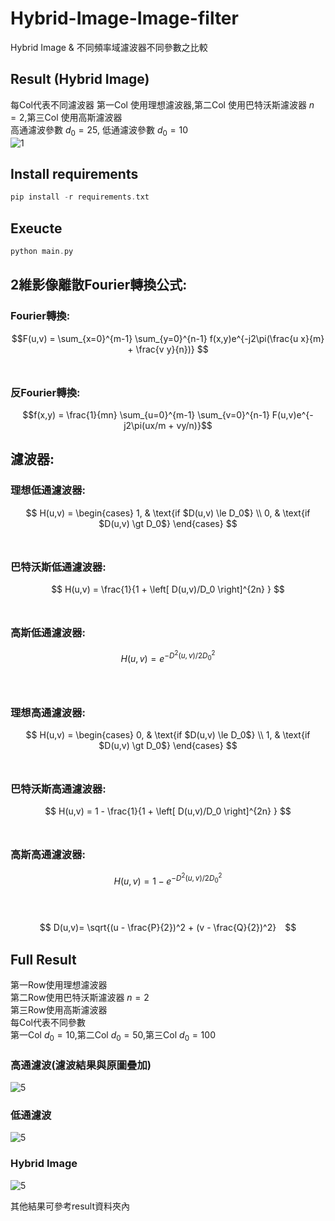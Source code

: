 # Hybrid-Image-Image-filter

Hybrid Image & 不同頻率域濾波器不同參數之比較 <br>
## Result (Hybrid Image)
每Col代表不同濾波器
第一Col 使用理想濾波器,第二Col 使用巴特沃斯濾波器 $n=2$,第三Col 使用高斯濾波器<br>
高通濾波參數 $d_0 = 25$, 低通濾波參數 $d_0 = 10$<br>
![1](https://user-images.githubusercontent.com/49235533/210938177-5ec01e41-6ea0-4b56-840b-53ab1817d268.jpg)

## Install requirements
```C
pip install -r requirements.txt
```

## Exeucte
```C
python main.py
```
## 2維影像離散Fourier轉換公式:
### Fourier轉換:
$$F(u,v) = \sum_{x=0}^{m-1} \sum_{y=0}^{n-1} f(x,y)e^{-j2\pi(\frac{u x}{m} + \frac{v y}{n})} $$ <br>
### 反Fourier轉換:
$$f(x,y) = \frac{1}{mn} \sum_{u=0}^{m-1} \sum_{v=0}^{n-1} F(u,v)e^{-j2\pi(ux/m + vy/n)}$$

## 濾波器:
### 理想低通濾波器:
  $$
  H(u,v) =
  \begin{cases}
  1,  & \text{if $D(u,v) \le D_0$} \\
  0, & \text{if $D(u,v) \gt D_0$}
  \end{cases}
  $$<br>

### 巴特沃斯低通濾波器:
  $$
  H(u,v) = \frac{1}{1 + \left[ D(u,v)/D_0  \right]^{2n} }
  $$<br>

### 高斯低通濾波器:
  $$
  H(u,v) = e^{-D^2(u,v)/2D_{0}^{2}}
  $$<br>
  <br>
  
### 理想高通濾波器:
  $$
  H(u,v) =
  \begin{cases}
  0,  & \text{if $D(u,v) \le D_0$} \\
  1, & \text{if $D(u,v) \gt D_0$}
  \end{cases}
  $$<br>

### 巴特沃斯高通濾波器:
  $$
  H(u,v) = 1 - \frac{1}{1 + \left[ D(u,v)/D_0  \right]^{2n} }
  $$<br>

### 高斯高通濾波器:
  $$
  H(u,v) = 1 - e^{-D^2(u,v)/2D_{0}^{2}}
  $$<br>
  <br>
  
  $$ D(u,v)= \sqrt{(u - \frac{P}{2})^2 + (v - \frac{Q}{2})^2}　$$

## Full Result
第一Row使用理想濾波器<br>
第二Row使用巴特沃斯濾波器 $n=2$<br>
第三Row使用高斯濾波器<br>
每Col代表不同參數<br>
第一Col $d_0 = 10$,第二Col $d_0 = 50$,第三Col $d_0 = 100$<br>

### 高通濾波(濾波結果與原圖疊加)
![5](https://user-images.githubusercontent.com/49235533/210935655-c08e88ac-bd3f-4ba3-a66c-7318e133de1b.jpg)<br>

### 低通濾波
![5](https://user-images.githubusercontent.com/49235533/210935724-05615d30-43d8-4863-a988-5b59c006003d.jpg)<br>

### Hybrid Image
![5](https://user-images.githubusercontent.com/49235533/210935797-ff75aa64-97b0-47c1-ab0d-fa87aa7bd927.jpg)<br>

其他結果可參考result資料夾內

